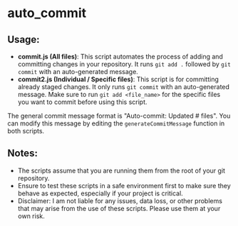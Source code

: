 # auto_commit

## Usage:

- **commit.js (All files)**: This script automates the process of adding and committing changes in your repository. It runs `git add .` followed by `git commit` with an auto-generated message.
- **commit2.js (Individual / Specific files)**: This script is for committing already staged changes. It only runs `git commit` with an auto-generated message. Make sure to run `git add <file_name>` for the specific files you want to commit before using this script.

The general commit message format is "Auto-commit: Updated # files". You can modify this message by editing the `generateCommitMessage` function in both scripts.

## Notes:

- The scripts assume that you are running them from the root of your git repository.
- Ensure to test these scripts in a safe environment first to make sure they behave as expected, especially if your project is critical.
- Disclaimer: I am not liable for any issues, data loss, or other problems that may arise from the use of these scripts. Please use them at your own risk.
